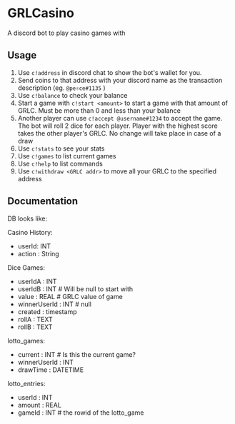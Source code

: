 GRLCasino
=========

A discord bot to play casino games with

Usage
-----

1. Use `c!address` in discord chat to show the bot's wallet for you.
2. Send coins to that address with your discord name as the transaction description (eg. `@pe✌ce#1135` )
3. Use `c!balance` to check your balance
4. Start a game with `c!start <amount>` to start a game with that amount of GRLC. Must be more than  0 and less than your balance
5. Another player can use `c!accept @username#1234` to accept the game. The bot will roll 2 dice for each player. Player with the highest score takes the other player's GRLC. No change will take place in case of a draw
6. Use `c!stats` to see your stats
7. Use `c!games` to list current games
8. Use `c!help` to list commands
9. Use `c!withdraw <GRLC addr>` to move all your GRLC to the specified address

Documentation
-------------

DB looks like:


Casino History:
 - userId: INT
 - action : String

Dice Games:
 - userIdA : INT
 - userIdB : INT # Will be null to start with
 - value : REAL # GRLC value of game
 - winnerUserId : INT # null
 - created : timestamp
 - rollA : TEXT
 - rollB : TEXT

lotto_games:
 - current : INT # Is this the current game?
 - winnerUserId : INT
 - drawTime : DATETIME
 
lotto_entries:
 - userId : INT
 - amount : REAL
 - gameId : INT # the rowid of the lotto_game 